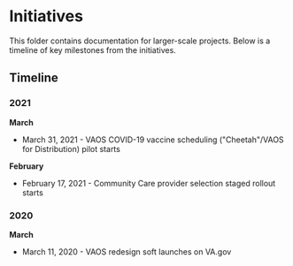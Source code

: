 # Initiatives
This folder contains documentation for larger-scale projects. Below is a timeline of key milestones from the initiatives.

## Timeline

### 2021

**March**
- March 31, 2021 - VAOS COVID-19 vaccine scheduling ("Cheetah"/VAOS for Distribution) pilot starts

**February**
- February 17, 2021 - Community Care provider selection staged rollout starts



### 2020

**March**
- March 11, 2020 - VAOS redesign soft launches on VA.gov
